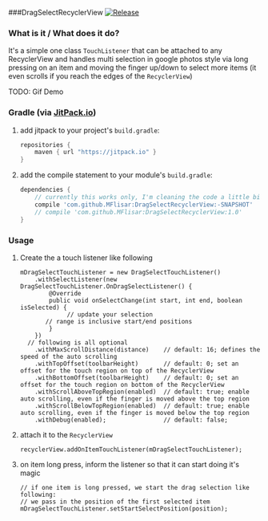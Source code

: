 ###DragSelectRecyclerView [![Release](https://jitpack.io/v/MFlisar/DragSelectRecyclerView.svg)](https://jitpack.io/#MFlisar/DragSelectRecyclerView)

### What is it / What does it do?
It's a simple one class `TouchListener` that can be attached to any RecyclerView and handles multi selection in google photos style via long pressing on an item and moving the finger up/down to select more items (it even scrolls if you reach the edges of the `RecyclerView`)

TODO: Gif Demo
 
### Gradle (via [JitPack.io](https://jitpack.io/))

1. add jitpack to your project's `build.gradle`:

	```groovy
	repositories {
	    maven { url "https://jitpack.io" }
	}
	```
2. add the compile statement to your module's `build.gradle`:

	```groovy
	dependencies {
	    // currently this works only, I'm cleaning the code a little bit before making the first release
	    compile 'com.github.MFlisar:DragSelectRecyclerView:-SNAPSHOT'
	    // compile 'com.github.MFlisar:DragSelectRecyclerView:1.0'
	}
	```

### Usage

1. Create the a touch listener like following

	```
	mDragSelectTouchListener = new DragSelectTouchListener()
		.withSelectListener(new DragSelectTouchListener.OnDragSelectListener() {
			@Override
			public void onSelectChange(int start, int end, boolean isSelected) {
				 // update your selection
	       // range is inclusive start/end positions
			}
		})
	  // following is all optional
		.withMaxScrollDistance(distance)    // default: 16; defines the speed of the auto scrolling
		.withTopOffset(toolbarHeight)       // default: 0; set an offset for the touch region on top of the RecyclerView
		.withBottomOffset(toolbarHeight)    // default: 0; set an offset for the touch region on bottom of the RecyclerView
		.withScrollAboveTopRegion(enabled)  // default: true; enable auto scrolling, even if the finger is moved above the top region
		.withScrollBelowTopRegion(enabled)  // default: true; enable auto scrolling, even if the finger is moved below the top region
		.withDebug(enabled);                // default: false;
	```

2. attach it to the `RecyclerView`

	```
	recyclerView.addOnItemTouchListener(mDragSelectTouchListener);
	```

3. on item long press, inform the listener so that it can start doing it's magic

	```
	// if one item is long pressed, we start the drag selection like following:
	// we pass in the position of the first selected item
	mDragSelectTouchListener.setStartSelectPosition(position);
	```
